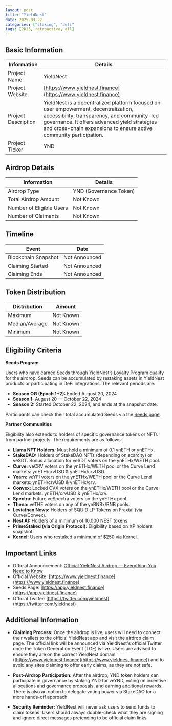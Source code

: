 ```yaml
---
layout: post
title: "YieldNest"
date: 2025-03-22
categories: ["staking", "defi"
tags: [2k25, retroactive, all]
---
```


## Basic Information

| Information         | Details                                                                                                                                                                                                                                                  |
| ------------------- | -------------------------------------------------------------------------------------------------------------------------------------------------------------------------------------------------------------------------------------------------------- |
| Project Name        | YieldNest                                                                                                                                                                                                                                                |
| Project Website     | [https://www.yieldnest.finance](https://www.yieldnest.finance)                                                                                                                                                                                           |
| Project Description | YieldNest is a decentralized platform focused on user empowerment, decentralization, accessibility, transparency, and community-led governance. It offers advanced yield strategies and cross-chain expansions to ensure active community participation. |
| Project Ticker      | YND                                                                                                                                                                                                                                                      |

## Airdrop Details

| Information              | Details                |
| ------------------------ | ---------------------- |
| Airdrop Type             | YND (Governance Token) |
| Total Airdrop Amount     | Not Known              |
| Number of Eligible Users | Not Known              |
| Number of Claimants      | Not Known              |

## Timeline

| Event               | Date          |
| ------------------- | ------------- |
| Blockchain Snapshot | Not Announced |
| Claiming Started    | Not Announced |
| Claiming Ends       | Not Announced |

## Token Distribution

| Distribution   | Amount    |
| -------------- | --------- |
| Maximum        | Not Known |
| Median/Average | Not Known |
| Minimum        | Not Known |

## Eligibility Criteria

**Seeds Program**

Users who have earned Seeds through YieldNest’s Loyalty Program qualify for the airdrop. Seeds can be accumulated by restaking assets in YieldNest products or participating in DeFi integrations. The relevant periods are:

- **Season OG (Epoch 1+2):** Ended August 20, 2024
- **Season 1:** August 20 — October 22, 2024
- **Season 2:** Started October 22, 2024, and ends at the snapshot date.

Participants can check their total accumulated Seeds via the [Seeds page](https://app.yieldnest.finance).

**Partner Communities**

Eligibility also extends to holders of specific governance tokens or NFTs from partner projects. The requirements are as follows:

- **Llama NFT Holders:** Must hold a minimum of 0.1 ynETH or ynETHx.
- **StakeDAO:** Holders of StakeDAO NFTs (depending on scarcity) or veSDT. Bonus allocation for veSDT voters on the ynETHx/WETH pool.
- **Curve:** veCRV voters on the ynETHx/WETH pool or the Curve Lend markets: ynETH/crvUSD & ynETHx/crvUSD.
- **Yearn:** veYFI voters on the ynETHx/WETH pool or the Curve Lend markets: ynETH/crvUSD & ynETHx/crv.
- **Convex:** Locked CVX voters on the ynETHx/WETH pool or the Curve Lend markets: ynETH/crvUSD & ynETHx/crv.
- **Spectra:** Future veSpectra voters on the ynETHx pool.
- **Thena:** veTHE voters on any of the ynBNBx/BNB pools.
- **Leviathan News:** Holders of SQUID LP Tokens on Fraxtal (via Curve/Convex).
- **Nest AI:** Holders of a minimum of 10,000 NEST tokens.
- **PrimeStaked (via Origin Protocol):** Eligibility based on XP holders snapshot.
- **Kernel:** Users who restaked a minimum of $250 via Kernel.

## Important Links

- Official Announcement: [Official YieldNest Airdrop — Everything You Need to Know](https://medium.com/@yieldnest/official-yieldnest-airdrop-everything-you-need-to-know-fbe0f8f04c60)
- Official Website: [https://www.yieldnest.finance](https://www.yieldnest.finance)
- Seeds Page: [https://app.yieldnest.finance](https://app.yieldnest.finance)
- Official Twitter: [https://twitter.com/yieldnest](https://twitter.com/yieldnest)

## Additional Information

- **Claiming Process:** Once the airdrop is live, users will need to connect their wallets to the official YieldNest app and visit the airdrop claim page. The official link will be announced via YieldNest's official Twitter once the Token Generation Event (TGE) is live. Users are advised to ensure they are on the correct YieldNest domain ([https://www.yieldnest.finance](https://www.yieldnest.finance)) and to avoid any sites claiming to offer early claims, as they are not safe.

- **Post-Airdrop Participation:** After the airdrop, YND token holders can participate in governance by staking YND for veYND, voting on incentive allocations and governance proposals, and earning additional rewards. There is also an option to delegate voting power via StakeDAO for a more hands-off approach.

- **Security Reminder:** YieldNest will never ask users to send funds to claim tokens. Users should always double-check what they are signing and ignore direct messages pretending to be official claim links.
